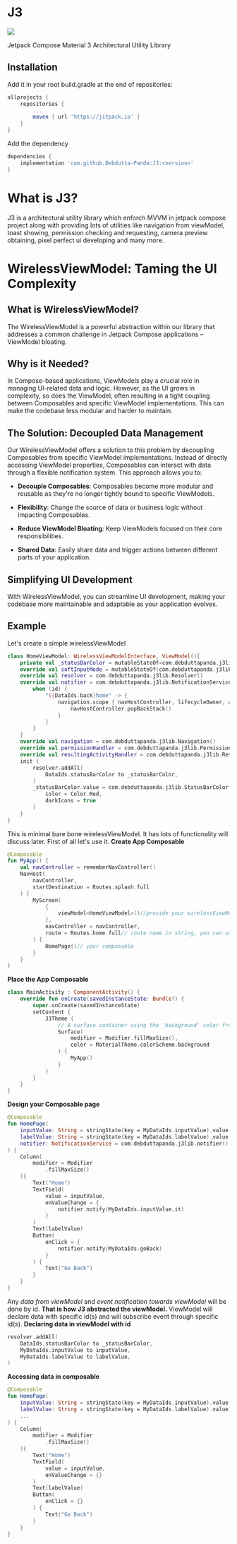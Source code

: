 # J3
[![](https://jitpack.io/v/Debdutta-Panda/J3.svg)](https://jitpack.io/#Debdutta-Panda/J3)

Jetpack Compose Material 3 Architectural Utility Library

## Installation
Add it in your root build.gradle at the end of repositories:
```groovy
allprojects {
	repositories {
		...
		maven { url 'https://jitpack.io' }
	}
}
```
Add the dependency
```groovy
dependencies {
	implementation 'com.github.Debdutta-Panda:J3:<version>'
}
```

# What is J3?

J3 is a architectural utility library which enforch MVVM in jetpack compose project along with providing lots of utilities like navigation from viewModel, toast showing, permission checking and requesting, camera preview obtaining, pixel perfect ui developing and many more.

# WirelessViewModel: Taming the UI Complexity

## What is WirelessViewModel?

The WirelessViewModel is a powerful abstraction within our library that addresses a common challenge in Jetpack Compose applications – ViewModel bloating.

## Why is it Needed?

In Compose-based applications, ViewModels play a crucial role in managing UI-related data and logic. However, as the UI grows in complexity, so does the ViewModel, often resulting in a tight coupling between Composables and specific ViewModel implementations. This can make the codebase less modular and harder to maintain.

## The Solution: Decoupled Data Management

Our WirelessViewModel offers a solution to this problem by decoupling Composables from specific ViewModel implementations. Instead of directly accessing ViewModel properties, Composables can interact with data through a flexible notification system. This approach allows you to:

- **Decouple Composables**: Composables become more modular and reusable as they're no longer tightly bound to specific ViewModels.

- **Flexibility**: Change the source of data or business logic without impacting Composables.

- **Reduce ViewModel Bloating**: Keep ViewModels focused on their core responsibilities.

- **Shared Data**: Easily share data and trigger actions between different parts of your application.

## Simplifying UI Development

With WirelessViewModel, you can streamline UI development, making your codebase more maintainable and adaptable as your application evolves.

## Example

Let's create a simple wirelessViewModel

```kt
class HomeViewModel: WirelessViewModelInterface, ViewModel(){
    private val _statusBarColor = mutableStateOf<com.debduttapanda.j3lib.StatusBarColor?>(null)
    override val softInputMode = mutableStateOf(com.debduttapanda.j3lib.SoftInputMode.adjustNothing)
    override val resolver = com.debduttapanda.j3lib.Resolver()
    override val notifier = com.debduttapanda.j3lib.NotificationService { id, arg ->
        when (id) {
            "${DataIds.back}home" -> {
                navigation.scope { navHostController, lifecycleOwner, activityService ->
                    navHostController.popBackStack()
                }
            }
        }
    }
    override val navigation = com.debduttapanda.j3lib.Navigation()
    override val permissionHandler = com.debduttapanda.j3lib.PermissionHandler()
    override val resultingActivityHandler = com.debduttapanda.j3lib.ResultingActivityHandler()
    init {
        resolver.addAll(
            DataIds.statusBarColor to _statusBarColor,
        )
        _statusBarColor.value = com.debduttapanda.j3lib.StatusBarColor(
            color = Color.Red,
            darkIcons = true
        )
    }
}
```
This is minimal bare bone wirelessViewModel.
It has lots of functionality will discuss later.
First of all let's use it.
**Create App Composable**

```kt
@Composable
fun MyApp() {
    val navController = rememberNavController()
    NavHost(
        navController,
        startDestination = Routes.splash.full
    ) {
        MyScreen(
            {
                viewModel<HomeViewModel>()//provide your wirelessViewModel
            },
            navController = navController,
            route = Routes.home.full// route name in string, you can use simple "home" etc.
        ) {
            HomePage()// your composable
        }
    }
}
```

**Place the App Composable**

```kt
class MainActivity : ComponentActivity() {
    override fun onCreate(savedInstanceState: Bundle?) {
        super.onCreate(savedInstanceState)
        setContent {
            J3Theme {
                // A surface container using the 'background' color from the theme
                Surface(
                    modifier = Modifier.fillMaxSize(),
                    color = MaterialTheme.colorScheme.background
                ) {
                    MyApp()
                }
            }
        }
    }
}
```
**Design your Composable page**

```kt
@Composable
fun HomePage(
    inputValue: String = stringState(key = MyDataIds.inputValue).value,
    labelValue: String = stringState(key = MyDataIds.labelValue).value,
    notifier: NotificationService = com.debduttapanda.j3lib.notifier()
) {
    Column(
        modifier = Modifier
            .fillMaxSize()
    ){
        Text("Home")
        TextField(
            value = inputValue,
            onValueChange = {
                notifier.notify(MyDataIds.inputValue,it)
            }
        )
        Text(labelValue)
        Button(
            onClick = {
                notifier.notify(MyDataIds.goBack)
            }
        ) {
            Text("Go Back")
        }
    }
}
```

Any *data from viewModel* and *event notification towards viewModel* will be done by id.
**That is how J3 abstracted the viewModel.**
ViewModel will declare data with specific id(s) and will subscribe event through specific id(s).
**Declaring data in viewModel with id**

```kt
resolver.addAll(
    DataIds.statusBarColor to _statusBarColor,
    MyDataIds.inputValue to inputValue,
    MyDataIds.labelValue to labelValue,
)
``` 

**Accessing data in composable**

```kt
@Composable
fun HomePage(
    inputValue: String = stringState(key = MyDataIds.inputValue).value,
    labelValue: String = stringState(key = MyDataIds.labelValue).value,
    ...
) {
    Column(
        modifier = Modifier
            .fillMaxSize()
    ){
        Text("Home")
        TextField(
            value = inputValue,
            onValueChange = {}
        )
        Text(labelValue)
        Button(
            onClick = {}
        ) {
            Text("Go Back")
        }
    }
}
```
<!--stackedit_data:
eyJoaXN0b3J5IjpbLTk2ODI2MTA2N119
-->